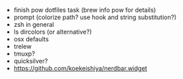 - finish pow dotfiles task (brew info pow for details)
- prompt (colorize path? use hook and string substitution?)
- zsh in general
- ls dircolors (or alternative?)
- osx defaults
- trelew
- tmuxp?
- quicksilver?
- https://github.com/koekeishiya/nerdbar.widget
